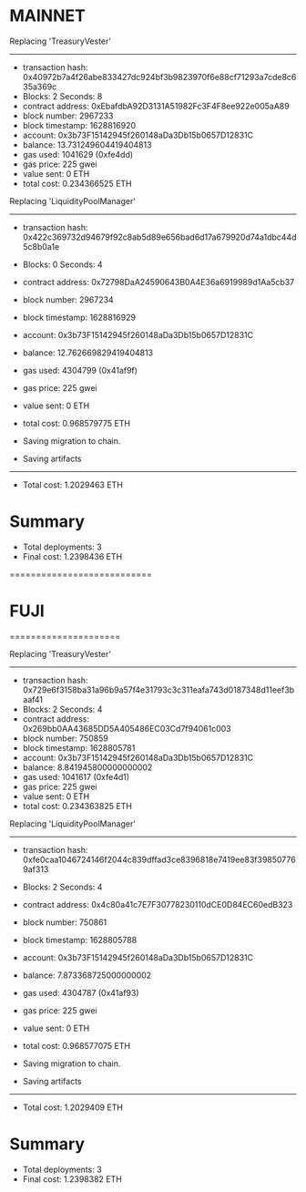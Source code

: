 # MAINNET

Replacing 'TreasuryVester'

---

- transaction hash: 0x40972b7a4f26abe833427dc924bf3b9823970f6e88cf71293a7cde8c635a369c
- Blocks: 2 Seconds: 8
- contract address: 0xEbafdbA92D3131A51982Fc3F4F8ee922e005aA89
- block number: 2967233
- block timestamp: 1628816920
- account: 0x3b73F15142945f260148aDa3Db15b0657D12831C
- balance: 13.731249604419404813
- gas used: 1041629 (0xfe4dd)
- gas price: 225 gwei
- value sent: 0 ETH
- total cost: 0.234366525 ETH

Replacing 'LiquidityPoolManager'

---

- transaction hash: 0x422c369732d94679f92c8ab5d89e656bad6d17a679920d74a1dbc44d5c8b0a1e
- Blocks: 0 Seconds: 4
- contract address: 0x72798DaA24590643B0A4E36a6919989d1Aa5cb37
- block number: 2967234
- block timestamp: 1628816929
- account: 0x3b73F15142945f260148aDa3Db15b0657D12831C
- balance: 12.762669829419404813
- gas used: 4304799 (0x41af9f)
- gas price: 225 gwei
- value sent: 0 ETH
- total cost: 0.968579775 ETH

- Saving migration to chain.
- Saving artifacts

---

- Total cost: 1.2029463 ETH

# Summary

- Total deployments: 3
- Final cost: 1.2398436 ETH

===========================

# FUJI

=====================

Replacing 'TreasuryVester'

---

- transaction hash: 0x729e6f3158ba31a96b9a57f4e31793c3c311eafa743d0187348d11eef3baaf41
- Blocks: 2 Seconds: 4
- contract address: 0x269bb0AA43685DD5A405486EC03Cd7f94061c003
- block number: 750859
- block timestamp: 1628805781
- account: 0x3b73F15142945f260148aDa3Db15b0657D12831C
- balance: 8.841945800000000002
- gas used: 1041617 (0xfe4d1)
- gas price: 225 gwei
- value sent: 0 ETH
- total cost: 0.234363825 ETH

Replacing 'LiquidityPoolManager'

---

- transaction hash: 0xfe0caa1046724146f2044c839dffad3ce8396818e7419ee83f398507769af313
- Blocks: 2 Seconds: 4
- contract address: 0x4c80a41c7E7F30778230110dCE0D84EC60edB323
- block number: 750861
- block timestamp: 1628805788
- account: 0x3b73F15142945f260148aDa3Db15b0657D12831C
- balance: 7.873368725000000002
- gas used: 4304787 (0x41af93)
- gas price: 225 gwei
- value sent: 0 ETH
- total cost: 0.968577075 ETH

- Saving migration to chain.
- Saving artifacts

---

- Total cost: 1.2029409 ETH

# Summary

- Total deployments: 3
- Final cost: 1.2398382 ETH
